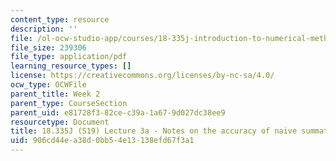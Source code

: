 ```yaml
---
content_type: resource
description: ''
file: /ol-ocw-studio-app/courses/18-335j-introduction-to-numerical-methods-spring-2019/906cd44ea38d0bb54e13138efd67f3a1_MIT18_335JS19_lec3-1.pdf
file_size: 239306
file_type: application/pdf
learning_resource_types: []
license: https://creativecommons.org/licenses/by-nc-sa/4.0/
ocw_type: OCWFile
parent_title: Week 2
parent_type: CourseSection
parent_uid: e81728f3-82ce-c39a-1a67-9d027dc38ee9
resourcetype: Document
title: 18.335J (S19) Lecture 3a - Notes on the accuracy of naive summation
uid: 906cd44e-a38d-0bb5-4e13-138efd67f3a1
---
```

